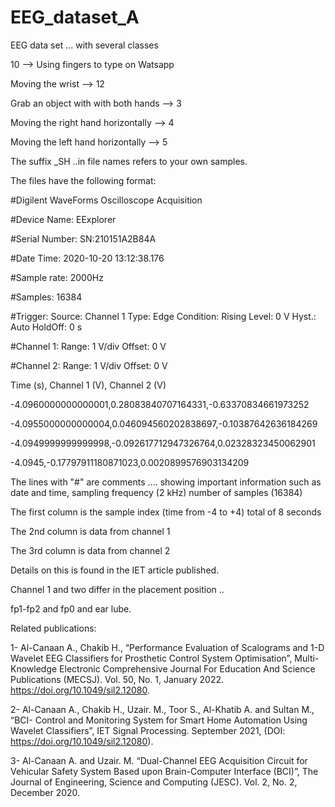 # EEG_dataset_A
EEG data set ... with several classes

10 --> Using fingers to type on Watsapp

Moving the wrist --> 12

Grab an object with with both hands --> 3

Moving the right hand horizontally --> 4

Moving the left hand horizontally --> 5

The suffix _SH ..in file names refers to your own samples.

The files have the following format:

#Digilent WaveForms Oscilloscope Acquisition

#Device Name: EExplorer

#Serial Number: SN:210151A2B84A

#Date Time: 2020-10-20 13:12:38.176

#Sample rate: 2000Hz

#Samples: 16384

#Trigger: Source: Channel 1 Type: Edge Condition: Rising Level: 0 V Hyst.: Auto HoldOff: 0 s

#Channel 1: Range: 1 V/div Offset: 0 V

#Channel 2: Range: 1 V/div Offset: 0 V

Time (s),             Channel 1 (V),       Channel 2 (V)

-4.0960000000000001,0.28083840707164331,-0.63370834661973252

-4.0955000000000004,0.046094560202838697,-0.10387642636184269

-4.0949999999999998,-0.092617712947326764,0.02328323450062901

-4.0945,-0.17797911180871023,0.0020899576903134209

The lines with "#" are comments .... showing important information such as date and time, sampling frequency (2 kHz)  number of samples (16384)

The first column is the sample index (time from -4 to +4) total of 8 seconds

The 2nd column is data from channel 1

The 3rd column is data from channel 2

Details on this is found in the IET article published.

Channel 1 and two differ in the placement position ..

 fp1-fp2 and fp0 and ear lube. 

Related publications:

1- Al-Canaan A., Chakib H., “Performance Evaluation of Scalograms and 1-D Wavelet EEG Classifiers for Prosthetic Control System Optimisation”, Multi-Knowledge Electronic Comprehensive Journal For Education And Science Publications (MECSJ). Vol. 50, No. 1, January 2022. https://doi.org/10.1049/sil2.12080.

2- Al-Canaan A., Chakib H., Uzair. M., Toor S., Al-Khatib A. and Sultan M., “BCI- Control and Monitoring System for Smart Home Automation Using Wavelet Classifiers”, IET Signal Processing. September 2021, (DOI: https://doi.org/10.1049/sil2.12080).

3- Al-Canaan A. and Uzair. M. “Dual-Channel EEG Acquisition Circuit for Vehicular Safety System Based upon Brain-Computer Interface (BCI)”, The Journal of Engineering, Science and Computing (JESC). Vol. 2, No. 2, December 2020.

